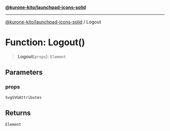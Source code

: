 [**@kurone-kito/launchpad-icons-solid**](../README.md)

***

[@kurone-kito/launchpad-icons-solid](../globals.md) / Logout

# Function: Logout()

> **Logout**(`props`): `Element`

## Parameters

### props

`SvgSVGAttributes`

## Returns

`Element`

